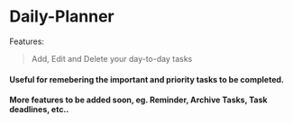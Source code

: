 # Daily-Planner
Features: 
> Add, Edit and Delete your day-to-day tasks

#### Useful for remebering the important and priority tasks to be completed.
#### More features to be added soon, eg. Reminder, Archive Tasks, Task deadlines, etc..
